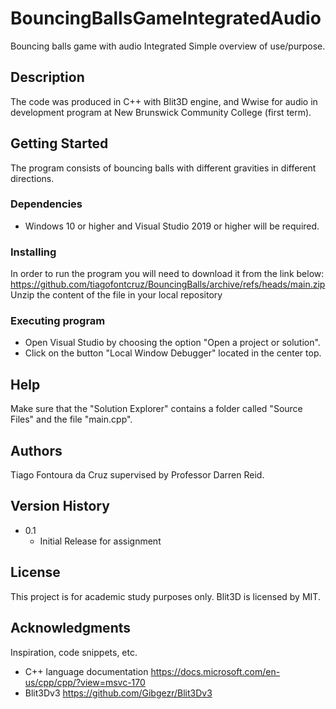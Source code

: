 # BouncingBallsGameIntegratedAudio
Bouncing balls game with audio Integrated
Simple overview of use/purpose.

## Description

The code was produced in C++ with Blit3D engine, and Wwise for audio in development program at New Brunswick Community College (first term).

## Getting Started

The program consists of bouncing balls with different gravities in different directions.

### Dependencies

* Windows 10 or higher and Visual Studio 2019 or higher will be required.

### Installing

In order to run the program you will need to download it from the link below:
https://github.com/tiagofontcruz/BouncingBalls/archive/refs/heads/main.zip
Unzip the content of the file in your local repository 

### Executing program

* Open Visual Studio by choosing the option "Open a project or solution".
* Click on the button "Local Window Debugger" located in the center top.

## Help

Make sure that the "Solution Explorer" contains a folder called "Source Files" and the file "main.cpp".

## Authors

Tiago Fontoura da Cruz supervised by Professor Darren Reid.

## Version History

* 0.1
    * Initial Release for assignment

## License

This project is for academic study purposes only. Blit3D is licensed by MIT.

## Acknowledgments

Inspiration, code snippets, etc.
* C++ language documentation
https://docs.microsoft.com/en-us/cpp/cpp/?view=msvc-170
* Blit3Dv3
https://github.com/Gibgezr/Blit3Dv3
